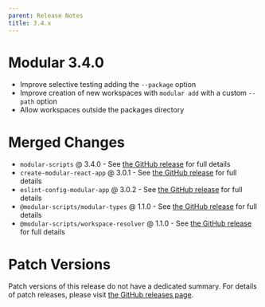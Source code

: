 ```yaml
---
parent: Release Notes
title: 3.4.x
---
```


# Modular 3.4.0

- Improve selective testing adding the `--package` option
- Improve creation of new workspaces with `modular add` with a custom `--path`
  option
- Allow workspaces outside the packages directory

# Merged Changes

- `modular-scripts` @ 3.4.0 - See
  [the GitHub release](https://github.com/jpmorganchase/modular/releases/tag/modular-scripts%403.4.0)
  for full details
- `create-modular-react-app` @ 3.0.1 - See
  [the GitHub release](https://github.com/jpmorganchase/modular/releases/tag/create-modular-react-app%403.0.1)
  for full details
- `eslint-config-modular-app` @ 3.0.2 - See
  [the GitHub release](https://github.com/jpmorganchase/modular/releases/tag/eslint-config-modular-app%403.0.2)
  for full details
- `@modular-scripts/modular-types` @ 1.1.0 - See
  [the GitHub release](https://github.com/jpmorganchase/modular/releases/tag/%40modular-scripts%2Fmodular-types%401.1.0)
  for full details
- `@modular-scripts/workspace-resolver` @ 1.1.0 - See
  [the GitHub release](https://github.com/jpmorganchase/modular/releases/tag/%40modular-scripts%2Fworkspace-resolver%401.1.0)
  for full details

# Patch Versions

Patch versions of this release do not have a dedicated summary. For details of
patch releases, please visit
[the GitHub releases page](https://github.com/jpmorganchase/modular/releases).
